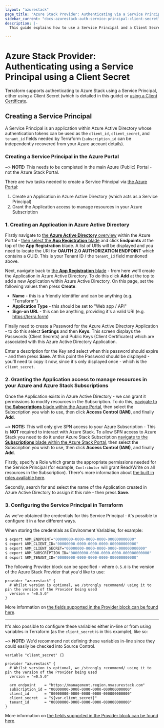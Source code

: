 ```yaml
---
layout: "azurestack"
page_title: "Azure Stack Provider: Authenticating via a Service Principal using a Client Secret"
sidebar_current: "docs-azurestack-auth-service-principal-client-secret"
description: |-
  This guide explains how to use a Service Principal and a Client Secret to authenticate with the Azure Stack Provider.

---
```


# Azure Stack Provider: Authenticating using a Service Principal using a Client Secret

Terraform supports authenticating to Azure Stack using a Service Principal, either using a Client Secret (which is detailed in this guide) or [using a Client Certificate](service_principal_client_certificate.html).

## Creating a Service Principal

A Service Principal is an application within Azure Active Directory whose authentication tokens can be used as the `client_id`, `client_secret`, and `tenant_id` fields needed by Terraform (`subscription_id` can be independently recovered from your Azure account details).

### Creating a Service Principal in the Azure Portal

~> **NOTE:** This needs to be completed in the main Azure (Public) Portal - not the Azure Stack Portal.

There are two tasks needed to create a Service Principal via [the Azure Portal](https://portal.azure.com):

 1. Create an Application in Azure Active Directory (which acts as a Service Principal)
 2. Grant the Application access to manage resources in your Azure Subscription

### 1. Creating an Application in Azure Active Directory

Firstly navigate to [the **Azure Active Directory** overview](https://portal.azure.com/#blade/Microsoft_AAD_IAM/ActiveDirectoryMenuBlade/Overview) within the Azure Portal - [then select the **App Registration** blade](https://portal.azure.com/#blade/Microsoft_AAD_IAM/ActiveDirectoryMenuBlade/RegisteredApps/RegisteredApps/Overview) and click **Endpoints** at the top of the **App Registration** blade. A list of URIs will be displayed and you need to locate the URI for **OAUTH 2.0 AUTHORIZATION ENDPOINT** which contains a GUID. This is your Tenant ID / the `tenant_id` field mentioned above.

Next, navigate back to [the **App Registration** blade](https://portal.azure.com/#blade/Microsoft_AAD_IAM/ActiveDirectoryMenuBlade/RegisteredApps/RegisteredApps/Overview) - from here we'll create the Application in Azure Active Directory. To do this click **Add** at the top to add a new Application within Azure Active Directory. On this page, set the following values then press **Create**:

- **Name** - this is a friendly identifier and can be anything (e.g. "Terraform")
- **Application Type** - this should be set to "Web app / API"
- **Sign-on URL** - this can be anything, providing it's a valid URI (e.g. https://terra.form)

Finally need to create a Password for the Azure Active Directory Application - to do this select **Settings** and then **Keys**. This screen displays the Passwords (Client Secrets) and Public Keys (Client Certificates) which are associated with this Azure Active Directory Application.

Enter a description for the Key and select when this password should expire - and then press **Save**. At this point the Password should be displayed - you'll need to copy it now, since it's only displayed once - which is the `client_secret`.

### 2. Granting the Application access to manage resources in your Azure and Azure Stack Subscriptions

Once the Application exists in Azure Active Directory - we can grant it permissions to modify resources in the Subscription. To do this, [navigate to the **Subscriptions** blade within the Azure Portal](https://portal.azure.com/#blade/Microsoft_Azure_Billing/SubscriptionsBlade), then select the Subscription you wish to use, then click **Access Control (IAM)**, and finally **Add**.

~> **NOTE:**  This will only give SPN access to your Azure Subscription - This is **NOT** required to interact with Azure Stack. To allow SPN access to Azure Stack you need to do it under Azure Stack Subscription [navigate to the **Subscriptions** blade within the Azure Stack Portal](https://portal.{region}.{domain}/#blade/Microsoft_Azure_Billing/SubscriptionsBlade), then select the Subscription you wish to use, then click **Access Control (IAM)**, and finally **Add**.

Firstly, specify a Role which grants the appropriate permissions needed for the Service Principal (for example, `Contributor` will grant Read/Write on all resources in the Subscription). There's more information about [the built in roles available here](https://azure.microsoft.com/en-gb/documentation/articles/role-based-access-built-in-roles/).

Secondly, search for and select the name of the Application created in Azure Active Directory to assign it this role - then press **Save**.

### 3. Configuring the Service Principal in Terraform

As we've obtained the credentials for this Service Principal - it's possible to configure it in a few different ways.

When storing the credentials as Environment Variables, for example:

```bash
$ export ARM_ENDPOINT="00000000-0000-0000-0000-000000000000"
$ export ARM_CLIENT_ID="00000000-0000-0000-0000-000000000000"
$ export ARM_CLIENT_SECRET="00000000-0000-0000-0000-000000000000"
$ export ARM_SUBSCRIPTION_ID="00000000-0000-0000-0000-000000000000"
$ export ARM_TENANT_ID="00000000-0000-0000-0000-000000000000"
```

The following Provider block can be specified - where `0.5.0` is the version of the Azure Stack Provider that you'd like to use:

```
provider "azurestack" {
  # Whilst version is optional, we /strongly recommend/ using it to pin the version of the Provider being used
  version = "=0.5.0"
}
```

More information on [the fields supported in the Provider block can be found here](../index.html#argument-reference).

---

It's also possible to configure these variables either in-line or from using variables in Terraform (as the `client_secret` is in this example), like so:

~> **NOTE:** We'd recommend not defining these variables in-line since they could easily be checked into Source Control.

```
variable "client_secret" {}

provider "azurestack" {
  # Whilst version is optional, we /strongly recommend/ using it to pin the version of the Provider being used
  version = "=0.5.0"

  arm_endpoint    = "https://management.region.myazurestack.com"
  subscription_id = "00000000-0000-0000-0000-000000000000"
  client_id       = "00000000-0000-0000-0000-000000000000"
  client_secret   = "${var.client_secret}"
  tenant_id       = "00000000-0000-0000-0000-000000000000"
}
```

More information on [the fields supported in the Provider block can be found here](../index.html#argument-reference).
